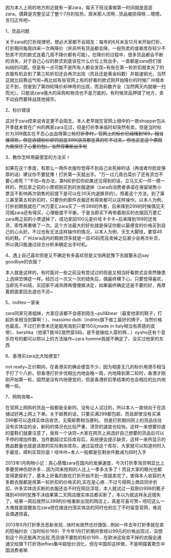 因为本人上班的地方附近就有一家zara，每天下班没事做第一时间就是逛逛zara。偶算是完整见证了整个7月的狂热，周末那人流啊...货品被损得呀....嗯嗯，言归正传吧~ 

1、货品问题 

关于zara的打折规律吧，想必大家都不会陌生：每年的6月末及12月末开始打折，打折期间每周四来一次再降价（并非所有货品都会降，一般热卖的或者库存较少不愁卖不完的款式连着几周不降价都有可能）。在降价的过程中，很多货品都会不断的消失，对于自己心仪的款式到底该在什么价位上败出手，一直都是zara控们很纠结的问题。但是有一点可能不是所有人都会发现~有些在第一轮折扣就卖光了的衣服有机会到了第三轮折扣还会再次出现（而且还是黄金码数）并极速销光，当然这就比较靠运气啦~再比如有些官网上有的好看的款式刚开始降价的时候广州根本见不到，但是到了第四轮降价却神奇的出现，而且码数齐全（当然两天内就被一扫而光）。只能说zara强大的采购和物流也不是万能的，有时候货品押错了地方，卖不动自然要转战其他城市。 

2、标价错误 

这对于zara控来说肯定更不会陌生。本人老早就在官网上相中的一款shopper包从开季就未曾在广州的两家zara见过，但是打折季来临时却突然有卖，但是当时标价为399偶实在不忍心出血呀~~第三轮打折季时，官网上的标价已经降到169，相当值得败，但是店铺标价却仍旧是399(店员那是真的忙不过来，但也正是这个原因为我保住了心爱的包)，当然得果断出手啦~~ 

3、教你怎样用最便宜的方法买！ 

如果在这个季度，有那么一两件衣服你觉得不到自己会死掉的话（再或者你脸皮够厚的话）建议你不要犹豫！打折第一天就出手。“万一过几周白菜价了还有货岂不要心疼死？”不怕~有办法，第N轮折扣你如果还见得到的话，立马又买一件一模一样的，然后拿之前的小票把刚买到的衣服退掉（zara向消费者承诺在保留销售小票且不影响再次销售的前提下是可以在30天内退换货的）。照着这个方法，到了第三甚至第五轮折扣时，只要你的那件衣服还有得卖都可以这样操作。以本人为例，打折初期我就在广州万菱汇zara买了一件399的外套，后来降到299的时候偶见天河城zara还有得买，心理极度不平衡，于是当即买下再带着刚买的衣服回万菱汇zara用之前的小票退掉了，成功拿回100元差价哇卡卡卡~后来降到199时还有货，索性再重做了一次。这个方法最大的好处就是保证你能以最便宜的价格买到自己的心头好。不过也有无法这样操作的情况，以本人为例，天生大脚怪，要穿45码的鞋。广州zara店内的鞋款顶多就是一双45码而且卖掉之后甚少会再次补货，所以偶只能通过综合分析来确定出手时机。 

4、遇上自己喜欢但是又不确定有多喜欢但是又怕再犹豫下去就要永远say goodbye的衣服？ 

本人就是这样的，有时面对一些之前没有尝试过的但是又相当好看款式会突然像患上选择恐惧症一样。经历过一次又一次的错失后，偶最终横下心，只要觉得喜欢，当即先不纠结，买回家不减吊牌再慢慢做决定，如果最终确定还是不要的好，再厚着颜面拿回去退也不迟~ 

5、inditex一家亲 

zara同家兄弟姐妹，大家应该都不会感到陌生~pull&bear（最爱他家的鞋子，打起折来相当划算啊！）、massimo dutti（inditex旗下做工最好的牌子，当然价格也最高，不过打折季末还是能用淘到只要150元made in italy相当有质感的皮带）、bershka（他家T我182居然穿S码，是不是做给人穿的啊...）oysho还有个音乐符号的都可以照以上的方法操作~zara homme我就不确定了，没买过他家的东西 

6、香港买zara比大陆便宜? 

not really~正价期间，在香港买的确会便宜不少，因为相差无几的标价用港币相当于打了个八折。但香港打折步伐相比内地会晚一周，内地降到第二轮时，香港才刚刚开始第一轮，固然是没有内地便宜的，但是香港折扣季结束的也会相应的比内地晚一些。 

7、网购攻略~ 

在官网上网购的货品一般都是全新的、没有让人试过的，所以本人一直倾向于在店铺试好再上网上下单。关于邮费的话，只要买满299都包邮，而且即使没有买满299都可以选择实体店收货，无需邮费相当便利。 
但是打折期间网上的货品往往没有实体店的全，断码的情况也比较严重，清货的速度也较快。这样一来想要抄底的童鞋们就要注意了，我有一个诀窍~大家在网页上挑选好自己想要的货品后可以不停的增加件数，当件数超过实际库存后，系统便会提示缺货，这样一来所显示的商品数量也就是该款的实际剩余库存。通过监控这个库存，大家就可以知道何时入手最佳，顺利实现抄底！哇咔咔~本人一般都是在剩余件数减为四时入手 




2013年1月购物小记：真心感慨zara在国内的发展速度，今次打折季淘货明显比上季要劳神伤财许多....因为同来抢购的人比上一季多太多了！而且大家的眼光也都变得更犀利了，基本上好看的款在打折开始不到一周就卖完了，害得本人收获的大多数衣服都是用第一轮折扣的价格买的,实在是心疼...不过亏得网上商店同步折扣，许多实体店买断的衣服还会不时在网店浮现，本人就试过一双原价999的靴子降到499时犹豫不决结果第二天网店跟实体店都买断了，本以为就这样永远错失了，结果一周后居然以399的价格重新出现的网店上，真是可喜可贺~ 
唠叨这么一大堆就是提醒各位zara控在接连扫荡实体店的同时也别忘了不时留意官网，难说会偶遇惊喜。 


2013年6月打折季丑恶新发现...快时尚居然也炒馊饭...例如一件去年打折季就在卖的短袖衬衣（当时标价169）于今年1月打折期间曾经以99元的价格出现过，没想到这个月还能再次出现,而且很不要脸的标价199....在欧洲这些卖不掉的衣服会通通交给旗下打折场lefties集中超低价消化，但在中国却这样做，不是明摆着欺负中国消费者嘛 
